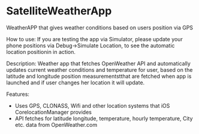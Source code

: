 # SatelliteWeatherApp

WeatherAPP that gives weather conditions based on users position via GPS

How to use:
If you are testing the app via Simulator, 
please update your phone positions via Debug->Simulate Location,
to see the automatic location positionin in action.

Description:
Weather app that fetches OpenWeather API and automatically updates current weather conditions and temperature for user,
based on the latitude and longitude position measurementstthat are fetched when app is launched and if user changes
her location it will update.

Features:
- Uses GPS, CLONASS, Wifi and other location systems that iOS CorelocationManager provides
- API fetches for latitude longitude, temperature, hourly temperature, City etc. data from OpenWeather.com 
